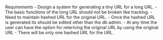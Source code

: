 Requirements
    - Design a system for generating a tiny URL for a long URL.
    - The basic functions of the long URL should not be broken like tracking.
    - Need to maintain hashed URL for the original URL.
    - Once the hashed URL is generated its should be edited other than the db admin.
    - At any time the user can have the option for reteriving the original URL by using the original URL
    - There will be only one hashed URL for the URL.